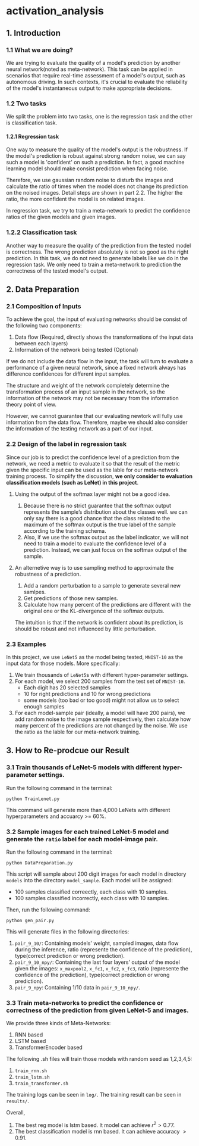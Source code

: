 # activation_analysis
## 1. Introduction
### 1.1 What we are doing?

We are trying to evaluate the quality of a model's prediction by another neural network(noted as meta-network). This task can be applied in scenarios that require real-time assessment of a model's output, such as autonomous driving. In such contexts, it's crucial to evaluate the reliability of the model's instantaneous output to make appropriate decisions.

### 1.2 Two tasks 
We split the problem into two tasks, one is the regression task and the other is classification task.
#### 1.2.1 Regression task
One way to measure the quality of the model's output is the robustness. If the model's prediction is robust against strong random noise, we can say such a model is 'confident' on such a prediction. In fact, a good machine learning model should make consist prediction when facing noise.

Therefore, we use gaussian random noise to disturb the images and calculate the ratio of times when the model does not change its prediction on the noised images. Detail steps are shown in part 2.2. The higher the ratio, the more confident the model is on related images. 

In regression task, we try to train a meta-network to predict the confidence ratios of the given models and given images.
### 1.2.2 Classification task
Another way to measure the quality of the prediction from the tested model is correctness. The wrong prediction absolutely is not so good as the right prediction. In this task, we do not need to generate labels like we do in the regression task. We only need to train a meta-network to prediction the correctness of the tested model's output.

## 2. Data Preparation

### 2.1 Composition of Inputs

To achieve the goal, the input of evaluating networks should be consist of the following two components:

1. Data flow (Required, directly shows the transformations of the input data between each layers)
2. Information of the network being tested (Optional)

If we do not include the data flow in the input, the task will turn to evaluate a performance of a given neural network, since a fixed network always has difference confidences for different input samples.

The structure and weight of the network completely determine the transformation process of an input sample in the network, so the information of the network may not be necessary from the information theory point of view. 

However, we cannot guarantee that our evaluating newtork will fully use information from the data flow. Therefore, maybe we should also consider the information of the testing network as a part of our input. 

### 2.2 Design of the label in regression task

Since our job is to predict the confidence level of a prediction from the network, we need a metric to evaluate it so that the result of the metric given the specific input can be used as the lable for our meta-network training process. To simplify the discussion, **we only consider to evaluation classification models (such as LeNet) in this project**. 

1. Using the output of the softmax layer might not be a good idea. 

   1. Because there is no strict guarantee that the softmax output represents the sample’s distribution about the classes well. we can only say there is a good chance that the class related to the maximum of the softmax output is the true label of the sample according to the training schema.
   2. Also, if we use the softmax output as the label indicator, we will not need to train a model to evaluate the confidence level of a prediction. Instead, we can just focus on the softmax output of the sample.

2. An alternetive way is to use sampling method to approximate the robustness of a prediction.

   1. Add a random perturbation to a sample to generate several new samlpes.
   2. Get predictions of those new samples.
   3. Calculate how many percent of the predictions are different with the original one or the KL-divergence of the softmax outputs.

   The intuition is that if the network is confident about its prediction, is should be robust and not influenced by little perturbation.

### 2.3 Examples

In this project, we use `LeNet5` as the model being tested, `MNIST-10` as the input data for those models. More specifically:

1. We train thousands of `LeNet5`s with different hyper-parameter settings.
2. For each model, we select 200 samples from the test set of `MNIST-10`.
   - Each digit has 20 selected samples
   - 10 for right predictions and 10 for wrong predictions
   - some models (too bad or too good) might not allow us to select enough samples
3. For each model-sample pair (ideally, a model will have 200 pairs), we add random noise to the image sample respectively, then calculate how many percent of the predictions are not changed by the noise. We use the ratio as the lable for our meta-network training. 

## 3. How to Re-prodcue our Result
### 3.1 Train thousands of LeNet-5 models with different hyper-parameter settings.
Run the following command in the terminal:
```shell
python TrainLenet.py
```
This command will generate more than 4,000 LeNets with different hyperparameters and accuarcy >= $60\%$.

### 3.2 Sample images for each trained LeNet-5 model and generate the `ratio` label for each model-image pair.
Run the following command in the terminal:
```shell
python DataPreparation.py
```
This script will sample about 200 digit images for each model in directory `models` into the directory `model_sample`. Each model will be assigned:
- 100 samples classified correectly, each class with 10 samples.
- 100 samples classified incorrectly, each class with 10 samples.

Then, run the following command:
```shell
python gen_pair.py
```
This will generate files in the following directories:
1. `pair_9_10/`: Containing models' weight, sampled images, data flow during the inference, ratio (represente the confidence of the prediction), type(correct prediction or wrong prediction).
2. `pair_9_10_npy/`: Containing the last four layers' output of the model given the images: `x_maxpool2`, `x_fc1`, `x_fc2`, `x_fc3`, ratio (represente the confidence of the prediction), type(correct prediction or wrong prediction).
3. `pair_9_npy`: Containing 1/10 data in `pair_9_10_npy/`.
### 3.3 Train meta-networks to predict the confidence or correctness of the prediction from given LeNet-5 and images.
We provide three kinds of Meta-Networks:
1. RNN based
2. LSTM based
3. TransformerEncoder based

The following .sh files will train those models with random seed as 1,2,3,4,5:
1. `train_rnn.sh`
2. `train_lstm.sh`
3. `train_transformer.sh`

The training logs can be seen in `log/`. The training result can be seen in `results/`. 

Overall, 
1. The best reg model is lstm based. It model can achieve $r^2>0.77$.
2. The best classification model is rnn based. It can achieve accuracy $>0.91$.